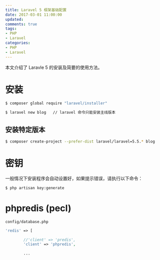 ```yaml
---
title: Laravel 5 框架基础配置
date: 2017-03-01 11:00:00
updated:
comments: true
tags:
- PHP
- Laravel
categories:
- PHP
- Laravel
---
```


本文介绍了 Laravle 5 的安装及简要的使用方法。

<!--more-->

# 安装

```bash
$ composer global require "laravel/installer"

$ laravel new blog   // laravel 命令只能安装主线版本
```

## 安装特定版本

```bash
$ composer create-project --prefer-dist laravel/laravel=5.5.* blog
```

# 密钥

一般情况下安装程序会自动设置好，如果提示错误，请执行以下命令：

```bash
$ php artisan key:generate
```

# phpredis (pecl)

`config/database.php`

```php
'redis' => [

        //'client' => 'predis',
        'client' => 'phpredis',

        ...
```
